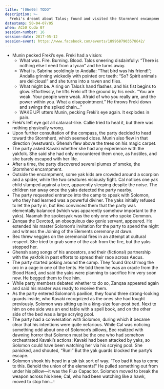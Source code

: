 ```yaml
---
title: "[06e05] TODO"
description: >-
  Freki's dreamt about Talos; found and visited the Stormherd encampment.
datestamp: 50-04-07/05
when: AC50 Cudo 07
session-number: 16
session-date: 2017-05-12
session-event: https://www.facebook.com/events/1899687903578642/
---
```


* Munin pecked Freki’s eye. Freki had a vision:
  * What was. Fire. Burning. Blood. Talos sneering disdainfully: “There is nothing else I need from a lycan” and he turns away.
  * What is. Sabrina scoldingly to Andalla: “That bird was his friend!”; Andalla grinning wickedly with pointed orc teeth: “So? Spirit animals are delicious!” and she turns into a raven and flies.
  * What might be. A ring on Talos’s hand flashes, and his fist begins to glow. Effortlessly, he lifts Freki off the ground by his neck. “You are weak. Your people were weak. Afraid of who you really are, and the power within you. What a disappointment.” He throws Freki down and swings the spiked chain…”
  * WAKE UP! utters Munin, pecking Freki’s eye again. It explodes in pain.
* Freki’s left eye got all cataract-like. Callie tried to heal it, but there was nothing physically wrong.
* Upon further consultation of the compass, the party decided to head toward the Stormherd, which seemed close. Munin also flew in that direction (westward). Ghensh flew above the trees on his magic carpet.
* The party asked Kavaki whether she had any experience with the yakfolk. She said she had only encountered them once, as hostiles, and she barely escaped with her life.
* After a time, the party discovered several plumes of smoke, the Stormherd encampment.
* Outside the encampment, some yak kids are crowded around a scorpion and a spider, while the two creatures viciously fight. Cal notices one yak child slumped against a tree, apparently sleeping despite the noise. The children ran away once the yaks detected the party nearby.
* The party requested entrance into the camp to speak with Solomon, who they had learned was a powerful diviner. The yaks initially refused to let the party in, but Bec convinced them that the party was elementally balanced (which was apparently somehow important to the yaks). Naamah the spokesyak was the only one who spoke Common.
* Zanqaa the Devoted, an obsequious dao genie servant, appeared. He extended his master Solomon’s invitation for the party to spend the night and witness the Joining of the Elements ceremony at dawn.
* Bec threw veggies on the ceremonial fires in an attempt at cultural respect. She tried to grab some of the ash from the fire, but the yaks stopped her.
* Ghensh sang songs of his ancestors, and their (fictional) partnership with the yakfolk in past efforts to spread their race across Aecus.
* The party started poking around the camp. They found Grosh’mog the orc in a cage in one of the tents. He told them he was an oracle from the Blood Hand, and said the yaks were planning to sacrifice him very soon now. He begged them to free him.
* While party members debated whether to do so, Zanqaa appeared again and said his master was ready to receive them.
* As the party entered Solomon’s pavilion, they found three strong-looking guards inside, who Kavaki recognized as the ones she had fought previously. Solomon was sitting up in a king-size four-post bed. Next to him on one side was an end table with a spell book, and on the other side of the bed was a large scrying pool.
* The party had a conversation with Solomon, during which it became clear that his intentions were quite nefarious. While Cal was noticing something odd about one of Solomon’s pillows, Bec realized with dawning horror that Solomon must be the one who had somehow orchestrated Kavaki’s actions: Kavaki had been attacked by yaks, so Solomon could have been watching her via his scrying pool. She panicked, and shouted, “Run!” But the yak guards blocked the party’s escape.
* Solomon shook his head in a tsk tsk sort of way. “Too bad it has to come to this. Behold the union of the elements!” He pulled something out from under his pillow—it was the Flux Capacitor. Solomon moved to break the weapon across his knee; Cal, who had been watching like a hawk, moved to stop him…!
